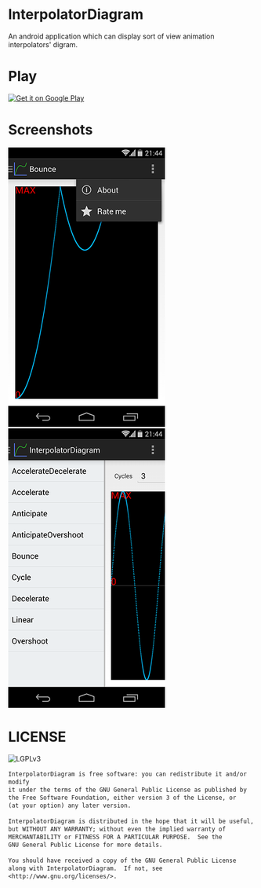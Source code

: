 InterpolatorDiagram
===

An android application which can display sort of view animation
interpolators' digram.

Play
===
<a href="https://play.google.com/store/apps/details?id=com.airk.interpolatordiagram.app">
  <img alt="Get it on Google Play"
       src="/images/brand/en_generic_rgb_wo_45.png" />
</a>

Screenshots
===
![screenshot1](https://raw.githubusercontent.com/airk000/InterpolatorDiagram/master/extras/1.png "screenshot1")
![screenshot2](https://raw.githubusercontent.com/airk000/InterpolatorDiagram/master/extras/2.png "screenshot2")


LICENSE
===

![LGPLv3](http://www.gnu.org/graphics/lgplv3-88x31.png)
```
InterpolatorDiagram is free software: you can redistribute it and/or modify
it under the terms of the GNU General Public License as published by
the Free Software Foundation, either version 3 of the License, or
(at your option) any later version.

InterpolatorDiagram is distributed in the hope that it will be useful,
but WITHOUT ANY WARRANTY; without even the implied warranty of
MERCHANTABILITY or FITNESS FOR A PARTICULAR PURPOSE.  See the
GNU General Public License for more details.

You should have received a copy of the GNU General Public License
along with InterpolatorDiagram.  If not, see <http://www.gnu.org/licenses/>.
```
